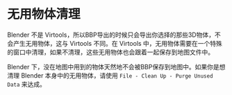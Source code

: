 # 无用物体清理

Blender 不是 Virtools，所以BBP导出的时候只会导出你选择的那些3D物体，不会产生无用物体，这与 Virtools 不同。在 Virtools 中，无用物体需要在一个特殊的窗口中清理，如果不清理，这些无用物体也会跟着一起保存到地图文件中。

Blender 下，没在地图中用到的物体天然地不会被BBP保存到地图中。如果你是想清理 Blender 本身中的无用物体，请使用 `File - Clean Up - Purge Unused Data` 来达成。
